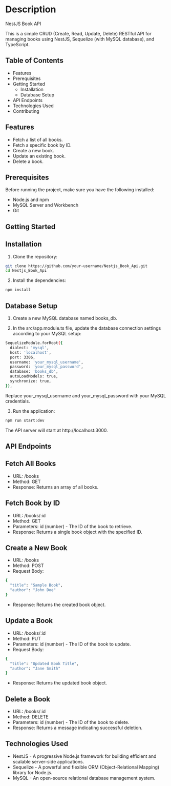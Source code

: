 # Description
NestJS Book API

This is a simple CRUD (Create, Read, Update, Delete) RESTful API for managing books using NestJS, Sequelize (with MySQL database), and TypeScript.

## Table of Contents
- Features
- Prerequisites
- Getting Started
  - Installation
  - Database Setup
- API Endpoints
- Technologies Used
- Contributing

## Features
- Fetch a list of all books.
- Fetch a specific book by ID.
- Create a new book.
- Update an existing book.
- Delete a book.
  
## Prerequisites

Before running the project, make sure you have the following installed:

- Node.js and npm
- MySQL Server and Workbench
- Git

## Getting Started
## Installation
1. Clone the repository:
```bash
git clone https://github.com/your-username/Nestjs_Book_Api.git
cd Nestjs_Book_Api
```

2. Install the dependencies:
```bash
npm install
```

## Database Setup
1. Create a new MySQL database named books_db.

2. In the src/app.module.ts file, update the database connection settings according to your MySQL setup:

```bash
SequelizeModule.forRoot({
  dialect: 'mysql',
  host: 'localhost',
  port: 3306,
  username: 'your_mysql_username',
  password: 'your_mysql_password',
  database: 'books_db',
  autoLoadModels: true,
  synchronize: true,
}),
```

Replace your_mysql_username and your_mysql_password with your MySQL credentials.

3. Run the application:
```bash
npm run start:dev
```
The API server will start at http://localhost:3000.

## API Endpoints

## Fetch All Books
- URL: /books
- Method: GET
- Response: Returns an array of all books.
 
## Fetch Book by ID
- URL: /books/:id
- Method: GET
- Parameters: id (number) - The ID of the book to retrieve.
- Response: Returns a single book object with the specified ID.
  
## Create a New Book
- URL: /books
- Method: POST
- Request Body:
  
```bash
{
  "title": "Sample Book",
  "author": "John Doe"
}
```
- Response: Returns the created book object.
  
## Update a Book
- URL: /books/:id
- Method: PUT
- Parameters: id (number) - The ID of the book to update.
- Request Body:

```bash
{
  "title": "Updated Book Title",
  "author": "Jane Smith"
}
```
- Response: Returns the updated book object.
  
## Delete a Book
- URL: /books/:id
- Method: DELETE
- Parameters: id (number) - The ID of the book to delete.
- Response: Returns a message indicating successful deletion.
  
## Technologies Used
- NestJS - A progressive Node.js framework for building efficient and scalable server-side applications.
- Sequelize - A powerful and flexible ORM (Object-Relational Mapping) library for Node.js.
- MySQL - An open-source relational database management system.
